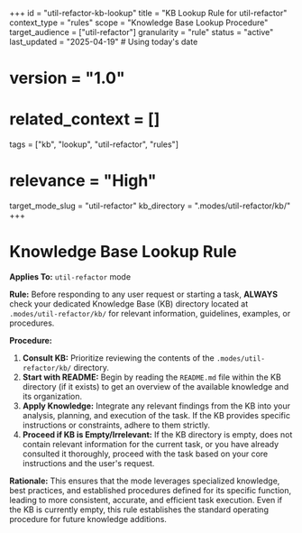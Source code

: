 +++
id = "util-refactor-kb-lookup"
title = "KB Lookup Rule for util-refactor"
context_type = "rules"
scope = "Knowledge Base Lookup Procedure"
target_audience = ["util-refactor"]
granularity = "rule"
status = "active"
last_updated = "2025-04-19" # Using today's date
# version = "1.0"
# related_context = []
tags = ["kb", "lookup", "util-refactor", "rules"]
# relevance = "High"
target_mode_slug = "util-refactor"
kb_directory = ".modes/util-refactor/kb/"
+++

# Knowledge Base Lookup Rule

**Applies To:** `util-refactor` mode

**Rule:** Before responding to any user request or starting a task, **ALWAYS** check your dedicated Knowledge Base (KB) directory located at `.modes/util-refactor/kb/` for relevant information, guidelines, examples, or procedures.

**Procedure:**

1.  **Consult KB:** Prioritize reviewing the contents of the `.modes/util-refactor/kb/` directory.
2.  **Start with README:** Begin by reading the `README.md` file within the KB directory (if it exists) to get an overview of the available knowledge and its organization.
3.  **Apply Knowledge:** Integrate any relevant findings from the KB into your analysis, planning, and execution of the task. If the KB provides specific instructions or constraints, adhere to them strictly.
4.  **Proceed if KB is Empty/Irrelevant:** If the KB directory is empty, does not contain relevant information for the current task, or you have already consulted it thoroughly, proceed with the task based on your core instructions and the user's request.

**Rationale:** This ensures that the mode leverages specialized knowledge, best practices, and established procedures defined for its specific function, leading to more consistent, accurate, and efficient task execution. Even if the KB is currently empty, this rule establishes the standard operating procedure for future knowledge additions.
